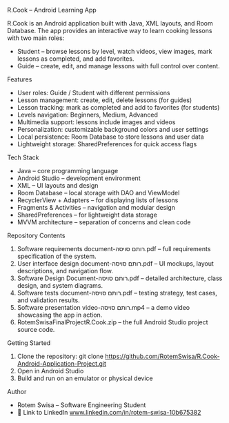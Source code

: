 R.Cook – Android Learning App

R.Cook is an Android application built with Java, XML layouts, and Room Database.
The app provides an interactive way to learn cooking lessons with two main roles:
- Student – browse lessons by level, watch videos, view images, mark lessons as completed, and add favorites.
- Guide – create, edit, and manage lessons with full control over content.

Features
- User roles: Guide / Student with different permissions
- Lesson management: create, edit, delete lessons (for guides)
- Lesson tracking: mark as completed and add to favorites (for students)
- Levels navigation: Beginners, Medium, Advanced
- Multimedia support: lessons include images and videos
- Personalization: customizable background colors and user settings
- Local persistence: Room Database to store lessons and user data
- Lightweight storage: SharedPreferences for quick access flags

 Tech Stack
- Java – core programming language
- Android Studio – development environment
- XML – UI layouts and design
- Room Database – local storage with DAO and ViewModel
- RecyclerView + Adapters – for displaying lists of lessons
- Fragments & Activities – navigation and modular design
- SharedPreferences – for lightweight data storage
- MVVM architecture – separation of concerns and clean code

 Repository Contents
1.	Software requirements document-רותם סויסה.pdf – full requirements specification of the system.
2.	User interface design document-רותם סויסה.pdf – UI mockups, layout descriptions, and navigation flow.
3.	Software Design Document-רותם סויסה.pdf – detailed architecture, class design, and system diagrams.
4.	Software tests document-רותם סויסה.pdf – testing strategy, test cases, and validation results.
5.	Software presentation video-רותם סויסה.mp4 – a demo video showcasing the app in action.
6.	RotemSwisaFinalProjectR.Cook.zip – the full Android Studio project source code.

 Getting Started
1.	Clone the repository: 
git clone https://github.com/RotemSwisa/R.Cook-Android-Application-Project.git
2.	Open in Android Studio
3.	Build and run on an emulator or physical device

 Author
 - Rotem Swisa – Software Engineering Student
 - 🔗 Link to LinkedIn www.linkedin.com/in/rotem-swisa-10b675382
